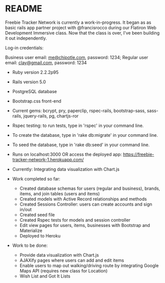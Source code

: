 # README

Freebie Tracker Network is currently a work-in-progress. It began as as basic rails app partner project with @francisrocco during our Flatiron Web Development Immersive class. Now that the class is over, I've been building it out independently.

Log-in credentials:
 
 Business user email: me@chipotle.com, password: 1234; 
 Regular user email: clay@gmail.com, password: 1234

* Ruby version 2.2.2p95
* Rails version 5.0
* PostgreSQL database
* Bootstrap.css front-end
* Current gems: bcrypt, pry, paperclip, rspec-rails, bootstrap-sass, sass-rails, jquery-rails, pg, chartjs-ror
* Rspec testing: to run tests, type in 'rspec' in your command line.
* To create the database, type in 'rake db:migrate' in your command line.
* To seed the database, type in 'rake db:seed' in your command line.
* Runs on localhost:3000 OR access the deployed app: https://freebie-tracker-network-1.herokuapp.com/

* Currently: Integrating data visualization with Chart.js


* Work completed so far:
  * Created database schemas for users (regular and business), brands, items, and join tables (users and items)
  * Created models with Active Record relationships and methods
  * Created Sessions Controller: users can create accounts and sign in/out
  * Created seed file
  * Created Rspec tests for models and session controller
  * Edit view pages for users, items, businesses with Bootstrap and Materialize
  * Deployed to Heroku

* Work to be done:
  * Provide data visualization with Chart.js
  * AJAXify pages where users can add and edit items
  * Enable users to map out walking/driving route by integrating Google Maps API (requires new class for Location)
  * Wish List and Got It Lists

